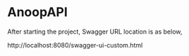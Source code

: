 # AnoopAPI
After starting the project, Swagger URL location is as below,

http://localhost:8080/swagger-ui-custom.html
